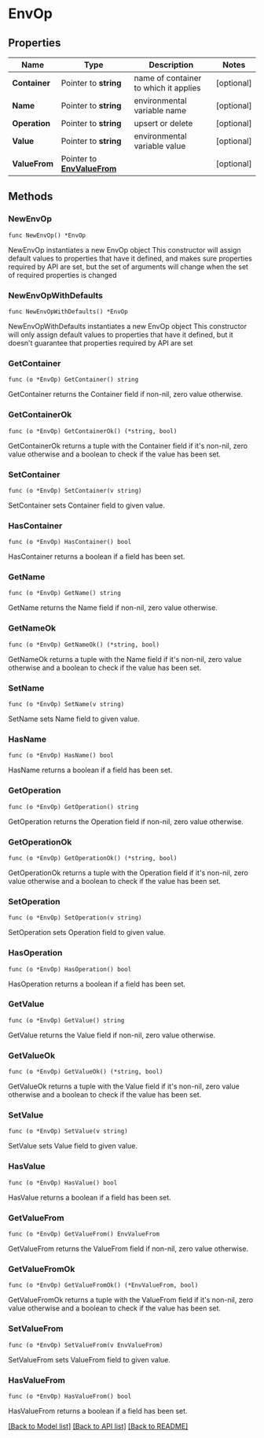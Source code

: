 # EnvOp

## Properties

Name | Type | Description | Notes
------------ | ------------- | ------------- | -------------
**Container** | Pointer to **string** | name of container to which it applies | [optional] 
**Name** | Pointer to **string** | environmental variable name | [optional] 
**Operation** | Pointer to **string** | upsert or delete | [optional] 
**Value** | Pointer to **string** | environmental variable value | [optional] 
**ValueFrom** | Pointer to [**EnvValueFrom**](EnvValueFrom.md) |  | [optional] 

## Methods

### NewEnvOp

`func NewEnvOp() *EnvOp`

NewEnvOp instantiates a new EnvOp object
This constructor will assign default values to properties that have it defined,
and makes sure properties required by API are set, but the set of arguments
will change when the set of required properties is changed

### NewEnvOpWithDefaults

`func NewEnvOpWithDefaults() *EnvOp`

NewEnvOpWithDefaults instantiates a new EnvOp object
This constructor will only assign default values to properties that have it defined,
but it doesn't guarantee that properties required by API are set

### GetContainer

`func (o *EnvOp) GetContainer() string`

GetContainer returns the Container field if non-nil, zero value otherwise.

### GetContainerOk

`func (o *EnvOp) GetContainerOk() (*string, bool)`

GetContainerOk returns a tuple with the Container field if it's non-nil, zero value otherwise
and a boolean to check if the value has been set.

### SetContainer

`func (o *EnvOp) SetContainer(v string)`

SetContainer sets Container field to given value.

### HasContainer

`func (o *EnvOp) HasContainer() bool`

HasContainer returns a boolean if a field has been set.

### GetName

`func (o *EnvOp) GetName() string`

GetName returns the Name field if non-nil, zero value otherwise.

### GetNameOk

`func (o *EnvOp) GetNameOk() (*string, bool)`

GetNameOk returns a tuple with the Name field if it's non-nil, zero value otherwise
and a boolean to check if the value has been set.

### SetName

`func (o *EnvOp) SetName(v string)`

SetName sets Name field to given value.

### HasName

`func (o *EnvOp) HasName() bool`

HasName returns a boolean if a field has been set.

### GetOperation

`func (o *EnvOp) GetOperation() string`

GetOperation returns the Operation field if non-nil, zero value otherwise.

### GetOperationOk

`func (o *EnvOp) GetOperationOk() (*string, bool)`

GetOperationOk returns a tuple with the Operation field if it's non-nil, zero value otherwise
and a boolean to check if the value has been set.

### SetOperation

`func (o *EnvOp) SetOperation(v string)`

SetOperation sets Operation field to given value.

### HasOperation

`func (o *EnvOp) HasOperation() bool`

HasOperation returns a boolean if a field has been set.

### GetValue

`func (o *EnvOp) GetValue() string`

GetValue returns the Value field if non-nil, zero value otherwise.

### GetValueOk

`func (o *EnvOp) GetValueOk() (*string, bool)`

GetValueOk returns a tuple with the Value field if it's non-nil, zero value otherwise
and a boolean to check if the value has been set.

### SetValue

`func (o *EnvOp) SetValue(v string)`

SetValue sets Value field to given value.

### HasValue

`func (o *EnvOp) HasValue() bool`

HasValue returns a boolean if a field has been set.

### GetValueFrom

`func (o *EnvOp) GetValueFrom() EnvValueFrom`

GetValueFrom returns the ValueFrom field if non-nil, zero value otherwise.

### GetValueFromOk

`func (o *EnvOp) GetValueFromOk() (*EnvValueFrom, bool)`

GetValueFromOk returns a tuple with the ValueFrom field if it's non-nil, zero value otherwise
and a boolean to check if the value has been set.

### SetValueFrom

`func (o *EnvOp) SetValueFrom(v EnvValueFrom)`

SetValueFrom sets ValueFrom field to given value.

### HasValueFrom

`func (o *EnvOp) HasValueFrom() bool`

HasValueFrom returns a boolean if a field has been set.


[[Back to Model list]](../README.md#documentation-for-models) [[Back to API list]](../README.md#documentation-for-api-endpoints) [[Back to README]](../README.md)


